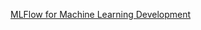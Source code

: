 [MLFlow for Machine Learning Development](https://www.youtube.com/playlist?list=PLQqR_3C2fhUUOmaeowgv4WquvH515zVmo)